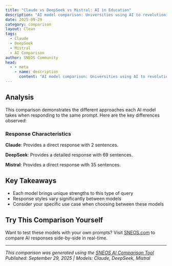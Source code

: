 ```yaml
---
title: "Claude vs DeepSeek vs Mistral: AI in Education"
description: "AI model comparison: Universities using AI to revolutionize education - what's working?..."
date: 2025-09-29
category: comparison
layout: Clean
tags:
  - Claude
  - DeepSeek
  - Mistral
  - AI Comparison
author: SNEOS Community
head:
  - - meta
    - name: description
      content: "AI model comparison: Universities using AI to revolutionize education - what's working?..."
---
```


<ChatComparison
  title="Claude vs DeepSeek vs Mistral: AI in Education"
  prompt="Universities using AI to revolutionize education - what's working?"
  :responses='{
    "Claude": "Invalid API source. Please specify \u0027openai\u0027, \u0027anthropic\u0027, \u0027gemini\u0027, \u0027gemini-grounding\u0027, \u0027deepseek\u0027, \u0027grok\u0027, \u0027grok-live\u0027, or \u0027mistral\u0027.",
    "DeepSeek": "Excellent question. The narrative around AI in education is often dominated by either hype or fear, but on the ground, universities are quietly (and sometimes loudly) deploying AI in ways that are already showing tangible benefits. The revolution is less about robot professors and more about augmentation, personalization, and efficiency.\n\nHere\u2019s a breakdown of what\u0027s genuinely working, categorized by the core problems AI is solving.\n\n### 1. Enhancing Teaching \u0026 The Learning Experience\n\nThis is where the most visible student-facing changes are happening.\n\n*   **Personalized Learning Pathways:** AI systems analyze student performance on assignments and quizzes in real-time. If a student consistently struggles with a specific concept (e.g., \u0022the Krebs cycle\u0022 in biology), the AI can automatically recommend additional resources\u2014a specific chapter in the textbook, a video from Khan Academy, or a remedial exercise. This moves education from a one-size-fits-all model to a tailored experience.\n    *   **Example:** Platforms like **Course** and **Realizeit** use AI to create adaptive learning environments, particularly in STEM and business courses.\n\n*   **Intelligent Tutoring Systems (ITS):** These are AI-powered tutors available 24/7. Students can ask questions in natural language, and the ITS provides step-by-step guidance, hints, and explanations without giving away the final answer. This is crucial for scalable, outside-of-class support.\n    *   **Example:** **Carnegie Mellon University\u0027s** long-running research on ITS has led to tools used in various courses. **Georgia State University** uses an AI chatbot, **Pounce**, to answer thousands of routine student questions.\n\n*   **Automated Lecture Transcription and Translation:** AI tools like **Otter.ai** or those integrated into Zoom and Teams provide real-time, highly accurate transcription of lectures. This is a massive win for accessibility (helping students with hearing impairments or those who are non-native speakers) and for study efficiency. Some systems can even translate transcripts into multiple languages.\n\n### 2. Supercharging Assessment and Feedback\n\nThis is a huge time-saver for instructors and provides faster, more consistent feedback for students.\n\n*   **Automated Grading of Objective and Semi-Objective Work:** AI can instantly grade multiple-choice, fill-in-the-blank, and even short-answer questions with high reliability. This frees up professors and TAs to focus on providing higher-level feedback on essays and projects.\n    *   **Example:** Widely used Learning Management Systems (LMS) like **Canvas** and **Blackboard** have integrated AI-driven grading assistants for quizzes.\n\n*   **Formative Feedback on Writing and Code:** This is one of the most promising areas. AI tools can analyze student essays for grammar, clarity, structure, and argument strength *before* they are submitted. Similarly, for computer science, AI can review code for efficiency, style, and potential errors, offering suggestions for improvement.\n    *   **Example:** Tools like **Turnitin\u0027s Revision Assistant** and **Grammarly\u0027s EDU** platform provide this for writing. For coding, **GitHub Copilot** is becoming a standard tool in CS departments, helping students write better code faster.\n\n### 3. Streamlining Administration and Student Support\n\nAI is acting as a first line of defense for overburdened administrative staff and advisors.\n\n*   **AI-Powered Chatbots for Student Services:** Universities are deploying chatbots to handle a huge volume of routine inquiries about admissions, financial aid, registration, IT support, and library services. This provides instant answers 24/7 and allows human staff to handle more complex issues.\n    *   **Example:** The University of Oklahoma\u0027s **\u0022OU Bot\u0022** and many others handle thousands of queries, reducing call and email volume to administrative offices.\n\n*   **Early Warning Systems for Student At-Risk Identification:** By analyzing data points like login frequency to the LMS, assignment submission timeliness, grade trends, and even cafeteria usage, AI can flag students who are at risk of dropping out or failing. This allows advisors and counselors to proactively intervene with support *before* it\u0027s too late.\n    *   **Example:** **Purdue University\u0027s \u0022Course Signals\u0022** was an early pioneer. Now, this is a standard feature in many analytics dashboards within modern LMS platforms.\n\n*   **AI-Driven Academic Advising:** AI can help students plan their course schedules based on their major requirements, past performance, and even projected course availability, ensuring they stay on track for graduation.\n\n### 4. Accelerating Research\n\nWhile not directly \u0022education,\u0022 research is a core function of universities, and AI is revolutionizing it, which in turn enriches teaching.\n\n*   **Literature Review and Synthesis:** AI tools can quickly scan thousands of academic papers, summarize findings, and identify key research gaps and emerging trends, saving researchers countless hours.\n    *   **Example:** Tools like **Semantic Scholar**, **Scite.ai**, and **Consensus** are becoming indispensable for researchers and graduate students.\n\n*   **Data Analysis and Pattern Recognition:** In fields from astronomy to genomics to social sciences, AI algorithms can process massive datasets to find patterns that would be impossible for humans to detect.\n\n---\n\n### What\u0027s Working? The Key Takeaways:\n\nThe most successful implementations share common traits:\n\n1.  **AI as an Assistant, Not a Replacement:** The goal is to augment human intelligence, not replace professors. The human-in-the-loop is essential for mentorship, nuanced feedback, and fostering critical thinking.\n2.  **Focus on Scale and Accessibility:** AI excels at handling repetitive, high-volume tasks, making quality education and support scalable to larger student bodies. It also makes education more accessible.\n3.  **Data-Driven Intervention:** The move from reactive to proactive support, especially for at-risk students, is a game-changer for student retention and success.\n4.  **Freeing Up Time for Higher-Order Thinking:** By automating grading and admin, AI gives faculty more time for course design, one-on-one mentorship, and complex discussions in class.\n\n### The Challenges and What\u0027s Not Working (Yet):\n\n*   **Academic Integrity:** The rise of generative AI (like ChatGPT) for essay writing is a massive challenge. The arms race between AI text generators and AI detectors is a losing battle for institutions. The solution is shifting towards new assessment methods (oral exams, in-class writing, project-based learning).\n*   **Bias and Fairness:** AI models can perpetuate societal biases present in their training data. Universities must be vigilant about auditing these systems for fairness.\n*   **Over-reliance and Skill Erosion:** There\u0027s a risk that students might become overly dependent on AI tools, potentially stunting the development of their own foundational writing and critical thinking skills.\n*   **Cost and Implementation:** High-quality AI tools can be expensive, and integrating them seamlessly into existing university IT systems is a complex challenge.\n\nIn conclusion, the revolution is real, but it\u0027s pragmatic. The most effective uses of AI in universities today are not about flashy robots but about creating a more responsive, efficient, and supportive educational ecosystem that empowers both students and educators. The focus has shifted from \u0022Can AI teach?\u0022 to \u0022How can AI help us teach and learn better?\u0022",
    "Mistral": "Universities around the world are increasingly leveraging artificial intelligence (AI) to revolutionize various aspects of education. Here are some areas where AI is proving effective:\n\n1. **Personalized Learning:**\n   - **Adaptive Learning Platforms:** AI-driven platforms like Carnegie Learning, ALEKS, and McGraw-Hill\u0027s ALEKS adapt to a student\u0027s learning pace and style, providing personalized educational content.\n   - **Intelligent Tutoring Systems:** These systems provide immediate and personalized instruction or feedback to learners, usually without intervention from a human teacher. Examples include Thinkster Math and Carnegie Learning\u0027s MATHia.\n\n2. **Intelligent Content Creation:**\n   - **AI-Generated Content:** AI can help create or curate educational content. For instance, Coursera uses AI to provide personalized course recommendations.\n   - **Automated Grading:** Tools like Gradescope and EdX\u0027s automated grading features help educators with grading tasks, freeing up more time for teaching.\n\n3. **Student Support and Retention:**\n   - **Predictive Analytics:** Universities use AI to identify students at risk of dropping out. Georgia State University\u0027s use of predictive analytics has helped increase its graduation rates.\n   - **AI-Powered Chatbots:** Chatbots provide 24/7 support to students, answering queries about admissions, courses, and campus life. Examples include Georgia Tech\u0027s virtual teaching assistant, Jill Watson, and Deakin University\u0027s Deakin Genie.\n\n4. **Research Assistance:**\n   - **AI Research Tools:** AI can assist in research by analyzing vast amounts of data and providing insights. For example, IBM\u0027s Watson has been used in various research projects to analyze and draw conclusions from big data.\n\n5. **Accessibility and Inclusivity:**\n   - **AI for Accessibility:** AI-powered tools like Microsoft\u0027s Learning Tools and Google\u0027s Live Transcribe help make educational content more accessible to students with disabilities.\n\n6. **Administrative Efficiency:**\n   - **AI in Admissions:** Some universities use AI to streamline the admissions process. For instance, the University of Arizona uses AI to evaluate applications, making the process more efficient.\n   - **AI for Scheduling:** AI can help in creating optimized class schedules and managing campus resources effectively.\n\n7. **Virtual and Augmented Reality:**\n   - **Immersive Learning Experiences:** AI, combined with VR and AR, can create immersive learning environments. For example, medical students can practice surgeries in a virtual setting.\n\n8. **Data-Driven Decision Making:**\n   - **Learning Analytics:** AI can analyze student data to provide insights into learning patterns, helping educators make informed decisions. Tools like BrightBytes and Civitas Learning are examples of this.\n\n9. **Natural Language Processing (NLP):**\n   - **Language Learning:** AI-powered tools like Duolingo use NLP to help students learn new languages effectively.\n\n10. **Gamification:**\n    - **AI in Educational Games:** AI can enhance educational games by adapting to the player\u0027s skill level and providing personalized challenges.\n\nThese implementations show that AI has the potential to significantly enhance educational outcomes, improve administrative efficiency, and create more inclusive learning environments. However, it\u0027s important to ensure that AI is used ethically and responsibly, with a focus on privacy, fairness, and transparency."
  }'
  published-date="16:28"
/>

## Analysis

This comparison demonstrates the different approaches each AI model takes when responding to the same prompt. Here are the key differences observed:

### Response Characteristics

**Claude**: Provides a direct response with 2 sentences. 

**DeepSeek**: Provides a detailed response with 69 sentences. 

**Mistral**: Provides a direct response with 35 sentences. 

## Key Takeaways

- Each model brings unique strengths to this type of query
- Response styles vary significantly between models
- Consider your specific use case when choosing between these models

## Try This Comparison Yourself

Want to test these models with your own prompts? Visit [SNEOS.com](https://sneos.com) to compare AI responses side-by-side in real-time.

---

*This comparison was generated using the [SNEOS AI Comparison Tool](https://sneos.com)*
*Published: September 29, 2025 | Models: Claude, DeepSeek, Mistral*
